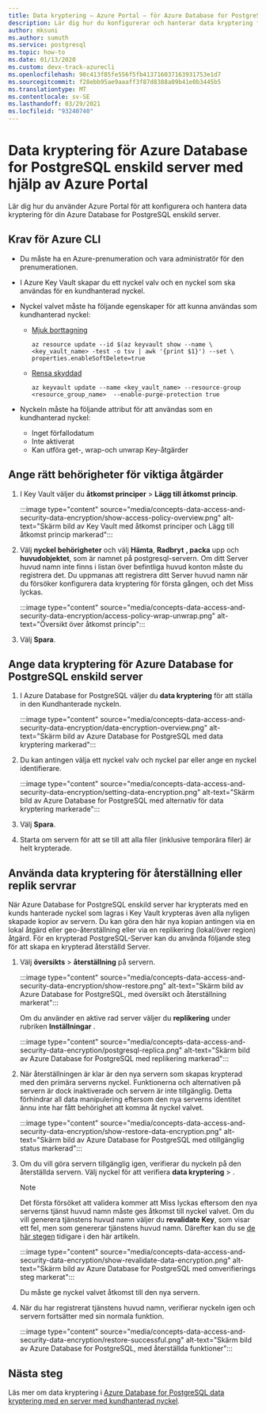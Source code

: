 ```yaml
---
title: Data kryptering – Azure Portal – för Azure Database for PostgreSQL-enskild server
description: Lär dig hur du konfigurerar och hanterar data kryptering för Azure Database for PostgreSQL enskild server med hjälp av Azure Portal.
author: mksuni
ms.author: sumuth
ms.service: postgresql
ms.topic: how-to
ms.date: 01/13/2020
ms.custom: devx-track-azurecli
ms.openlocfilehash: 98c413f85fe556f5fb413716037163931753e1d7
ms.sourcegitcommit: f28ebb95ae9aaaff3f87d8388a09b41e0b3445b5
ms.translationtype: MT
ms.contentlocale: sv-SE
ms.lasthandoff: 03/29/2021
ms.locfileid: "93240740"
---
```

# <a name="data-encryption-for-azure-database-for-postgresql-single-server-by-using-the-azure-portal"></a>Data kryptering för Azure Database for PostgreSQL enskild server med hjälp av Azure Portal

Lär dig hur du använder Azure Portal för att konfigurera och hantera data kryptering för din Azure Database for PostgreSQL enskild server.

## <a name="prerequisites-for-azure-cli"></a>Krav för Azure CLI

* Du måste ha en Azure-prenumeration och vara administratör för den prenumerationen.
* I Azure Key Vault skapar du ett nyckel valv och en nyckel som ska användas för en kundhanterad nyckel.
* Nyckel valvet måste ha följande egenskaper för att kunna användas som kundhanterad nyckel:
  * [Mjuk borttagning](../key-vault/general/soft-delete-overview.md)

    ```azurecli-interactive
    az resource update --id $(az keyvault show --name \ <key_vault_name> -test -o tsv | awk '{print $1}') --set \ properties.enableSoftDelete=true
    ```

  * [Rensa skyddad](../key-vault/general/soft-delete-overview.md#purge-protection)

    ```azurecli-interactive
    az keyvault update --name <key_vault_name> --resource-group <resource_group_name>  --enable-purge-protection true
    ```

* Nyckeln måste ha följande attribut för att användas som en kundhanterad nyckel:
  * Inget förfallodatum
  * Inte aktiverat
  * Kan utföra get-, wrap-och unwrap Key-åtgärder

## <a name="set-the-right-permissions-for-key-operations"></a>Ange rätt behörigheter för viktiga åtgärder

1. I Key Vault väljer du **åtkomst principer**  >  **Lägg till åtkomst princip**.

   :::image type="content" source="media/concepts-data-access-and-security-data-encryption/show-access-policy-overview.png" alt-text="Skärm bild av Key Vault med åtkomst principer och Lägg till åtkomst princip markerad":::

2. Välj **nyckel behörigheter** och välj **Hämta**, **Radbryt** **, packa** upp och **huvudobjektet**, som är namnet på postgresql-servern. Om ditt Server huvud namn inte finns i listan över befintliga huvud konton måste du registrera det. Du uppmanas att registrera ditt Server huvud namn när du försöker konfigurera data kryptering för första gången, och det Miss lyckas.  

   :::image type="content" source="media/concepts-data-access-and-security-data-encryption/access-policy-wrap-unwrap.png" alt-text="Översikt över åtkomst princip":::

3. Välj **Spara**.

## <a name="set-data-encryption-for-azure-database-for-postgresql-single-server"></a>Ange data kryptering för Azure Database for PostgreSQL enskild server

1. I Azure Database for PostgreSQL väljer du **data kryptering** för att ställa in den Kundhanterade nyckeln.

   :::image type="content" source="media/concepts-data-access-and-security-data-encryption/data-encryption-overview.png" alt-text="Skärm bild av Azure Database for PostgreSQL med data kryptering markerad":::

2. Du kan antingen välja ett nyckel valv och nyckel par eller ange en nyckel identifierare.

   :::image type="content" source="media/concepts-data-access-and-security-data-encryption/setting-data-encryption.png" alt-text="Skärm bild av Azure Database for PostgreSQL med alternativ för data kryptering markerade":::

3. Välj **Spara**.

4. Starta om servern för att se till att alla filer (inklusive temporära filer) är helt krypterade.

## <a name="using-data-encryption-for-restore-or-replica-servers"></a>Använda data kryptering för återställning eller replik servrar

När Azure Database for PostgreSQL enskild server har krypterats med en kunds hanterade nyckel som lagras i Key Vault krypteras även alla nyligen skapade kopior av servern. Du kan göra den här nya kopian antingen via en lokal åtgärd eller geo-återställning eller via en replikering (lokal/över region) åtgärd. För en krypterad PostgreSQL-Server kan du använda följande steg för att skapa en krypterad återställd Server.

1. Välj **översikts**  >  **återställning** på servern.

   :::image type="content" source="media/concepts-data-access-and-security-data-encryption/show-restore.png" alt-text="Skärm bild av Azure Database for PostgreSQL, med översikt och återställning markerat":::

   Om du använder en aktive rad server väljer du **replikering** under rubriken **Inställningar** .

   :::image type="content" source="media/concepts-data-access-and-security-data-encryption/postgresql-replica.png" alt-text="Skärm bild av Azure Database for PostgreSQL med replikering markerad":::

2. När återställningen är klar är den nya servern som skapas krypterad med den primära serverns nyckel. Funktionerna och alternativen på servern är dock inaktiverade och servern är inte tillgänglig. Detta förhindrar all data manipulering eftersom den nya serverns identitet ännu inte har fått behörighet att komma åt nyckel valvet.

   :::image type="content" source="media/concepts-data-access-and-security-data-encryption/show-restore-data-encryption.png" alt-text="Skärm bild av Azure Database for PostgreSQL med otillgänglig status markerad":::

3. Om du vill göra servern tillgänglig igen, verifierar du nyckeln på den återställda servern. Välj nyckel för att verifiera **data kryptering**  >  .

   > [!NOTE]
   > Det första försöket att validera kommer att Miss lyckas eftersom den nya serverns tjänst huvud namn måste ges åtkomst till nyckel valvet. Om du vill generera tjänstens huvud namn väljer du **revalidate Key**, som visar ett fel, men som genererar tjänstens huvud namn. Därefter kan du se [de här stegen](#set-the-right-permissions-for-key-operations) tidigare i den här artikeln.

   :::image type="content" source="media/concepts-data-access-and-security-data-encryption/show-revalidate-data-encryption.png" alt-text="Skärm bild av Azure Database for PostgreSQL med omverifierings steg markerat":::

   Du måste ge nyckel valvet åtkomst till den nya servern.

4. När du har registrerat tjänstens huvud namn, verifierar nyckeln igen och servern fortsätter med sin normala funktion.

   :::image type="content" source="media/concepts-data-access-and-security-data-encryption/restore-successful.png" alt-text="Skärm bild av Azure Database for PostgreSQL, med återställda funktioner":::

## <a name="next-steps"></a>Nästa steg

 Läs mer om data kryptering i [Azure Database for PostgreSQL data kryptering med en server med kundhanterad nyckel](concepts-data-encryption-postgresql.md).

